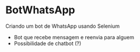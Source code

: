 # BotWhatsApp
Criando um bot de WhatsApp usando Selenium
- Bot que recebe mensagem e reenvia para alguem
- Possibilidade de chatbot (?)
